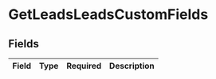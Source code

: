 # GetLeadsLeadsCustomFields


## Fields

| Field       | Type        | Required    | Description |
| ----------- | ----------- | ----------- | ----------- |
